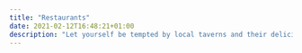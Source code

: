 ```yaml
---
title: "Restaurants"
date: 2021-02-12T16:48:21+01:00
description: "Let yourself be tempted by local taverns and their delicious traditional cuisine."
---
```

